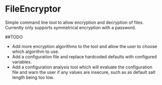 # FileEncryptor

Simple command line tool to allow encryption and decryption of files. Currently only supports symmetrical encryption with a password.

##TODO

- Add more encryption algorithms to the tool and allow the user to choose which algorithm to use.
- Add a configuration file and replace hardcoded defaults with configured variables.
- Add a configuration analysis tool which will evaluate the configuration file and warn the user if any values are insecure, such as as default salt length being too low.
